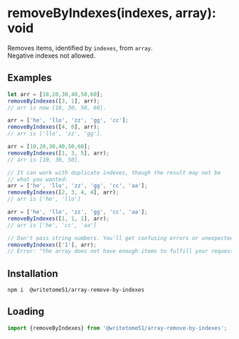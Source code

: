 # removeByIndexes(indexes, array): void

Removes items, identified by `indexes`, from `array`.   
Negative indexes not allowed.

## Examples
```js
let arr = [10,20,30,40,50,60];
removeByIndexes([3, 1], arr);
// arr is now [10, 30, 50, 60].

arr = ['he', 'llo', 'zz', 'gg', 'cc'];
removeByIndexes([4, 0], arr);
// arr is ['llo', 'zz', 'gg']. 

arr = [10,20,30,40,50,60];
removeByIndexes([1, 3, 5], arr);
// arr is [10, 30, 50].

// It can work with duplicate indexes, though the result may not be
// what you wanted:
arr = ['he', 'llo', 'zz', 'gg', 'cc', 'aa'];
removeByIndexes([2, 3, 4, 4], arr);
// arr is ['he', 'llo']

arr = ['he', 'llo', 'zz', 'gg', 'cc', 'aa'];
removeByIndexes([1, 1, 1], arr);
// arr is ['he', 'cc', 'aa']

// Don't pass string numbers. You'll get confusing errors or unexpected results.
removeByIndexes(['1'], arr);
// Error: "the array does not have enough items to fulfill your request"
```

## Installation
`npm i  @writetome51/array-remove-by-indexes`

## Loading
```js
import {removeByIndexes} from '@writetome51/array-remove-by-indexes';
```
